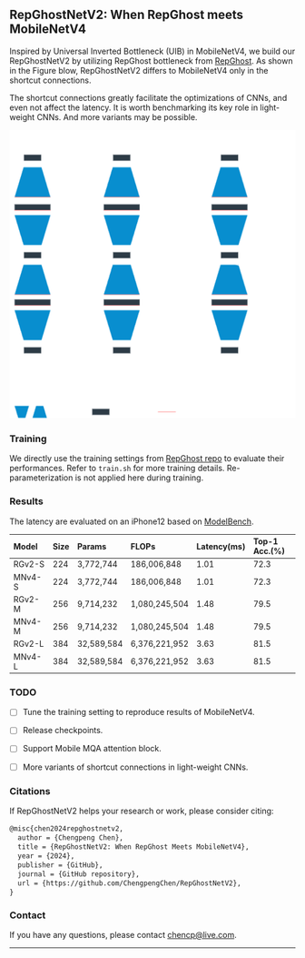 ## RepGhostNetV2: When RepGhost meets MobileNetV4

Inspired by Universal Inverted Bottleneck (UIB) in MobileNetV4, we build our RepGhostNetV2 by utilizing RepGhost bottleneck from [RepGhost](https://arxiv.org/abs/2211.06088).
As shown in the Figure blow, RepGhostNetV2 differs to MobileNetV4 only in the shortcut connections.

The shortcut connections greatly facilitate the optimizations of CNNs, and even not affect the latency.
It is worth benchmarking its key role in light-weight CNNs. And more variants may be possible.

<p align="center">
<img src="figs/rgv2.drawio.png" width=512>
</p>


### Training
We directly use the training settings from [RepGhost repo](https://github.com/ChengpengChen/RepGhost) to evaluate their performances. Refer to ```train.sh``` for more training details.
Re-parameterization is not applied here during training.


### Results
The latency are evaluated on an iPhone12 based on [ModelBench](https://github.com/apple/ml-mobileone/tree/main/ModelBench).

| Model   | Size | Params     | FLOPs         | Latency(ms) | Top-1 Acc.(%) |
|:--------|:-----|:-----------|:--------------|:------------|:--------------|
| RGv2-S  | 224  | 3,772,744  | 186,006,848   | 1.01        | 72.3          |
| MNv4-S  | 224  | 3,772,744  | 186,006,848   | 1.01        | 72.3          |
| RGv2-M  | 256  | 9,714,232  | 1,080,245,504 | 1.48        | 79.5          |
| MNv4-M  | 256  | 9,714,232  | 1,080,245,504 | 1.48        | 79.5          |
| RGv2-L  | 384  | 32,589,584 | 6,376,221,952 | 3.63        | 81.5          |
| MNv4-L  | 384  | 32,589,584 | 6,376,221,952 | 3.63        | 81.5          |

### TODO
- [ ] Tune the training setting to reproduce results of MobileNetV4.
- [ ] Release checkpoints.
- [ ] Support Mobile MQA attention block.
- [ ] More variants of shortcut connections in light-weight CNNs.


### Citations
If RepGhostNetV2 helps your research or work, please consider citing:

```
@misc{chen2024repghostnetv2,
  author = {Chengpeng Chen},
  title = {RepGhostNetV2: When RepGhost Meets MobileNetV4},
  year = {2024},
  publisher = {GitHub},
  journal = {GitHub repository},
  url = {https://github.com/ChengpengChen/RepGhostNetV2},
}
```


### Contact

If you have any questions, please contact chencp@live.com.

---
